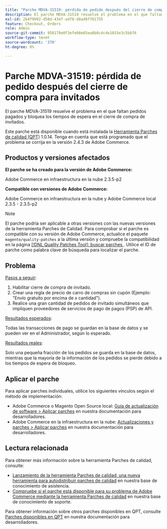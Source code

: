 ```yaml
---
title: "Parche MDVA-31519: pérdida de pedido después del cierre de compra de los invitados"
description: El parche MDVA-31519 resuelve el problema en el que faltan pedidos pagados y bloquea los tiempos de espera en el cierre de compra de invitados.
exl-id: 2b4f9992-d58d-434f-adf8-d8ad8f761755
feature: Checkout, Orders
role: Admin
source-git-commit: 958179e0f3efe08e65ea8b0c4c4e1015e3c5bb76
workflow-type: tm+mt
source-wordcount: '370'
ht-degree: 0%

---
```


# Parche MDVA-31519: pérdida de pedido después del cierre de compra para invitados

El parche MDVA-31519 resuelve el problema en el que faltan pedidos pagados y bloquea los tiempos de espera en el cierre de compra de invitados.

Este parche está disponible cuando está instalada la [Herramienta Parches de calidad (QPT)](https://devdocs.magento.com/guides/v2.4/comp-mgr/patching.html#mqp) 1.0.14. Tenga en cuenta que está programado que el problema se corrija en la versión 2.4.3 de Adobe Commerce.

## Productos y versiones afectados

**El parche se ha creado para la versión de Adobe Commerce:**

Adobe Commerce en infraestructura en la nube 2.3.5-p2

**Compatible con versiones de Adobe Commerce:**

Adobe Commerce en infraestructura en la nube y Adobe Commerce local 2.3.5 - 2.3.5-p2

>[!NOTE]
>
>El parche podría ser aplicable a otras versiones con las nuevas versiones de la herramienta Parches de Calidad. Para comprobar si el parche es compatible con su versión de Adobe Commerce, actualice el paquete `magento/quality-patches` a la última versión y compruebe la compatibilidad en la página [[!DNL Quality Patches Tool]: buscar parches ](https://devdocs.magento.com/quality-patches/tool.html#patch-grid). Utilice el ID de parche como palabra clave de búsqueda para localizar el parche.

## Problema

<u>Pasos a seguir</u>:

1. Habilitar cierre de compra de invitado.
1. Crear una regla de precio de carro de compras sin cupón (Ejemplo: &quot;Envío gratuito por encima de x cantidad&quot;).
1. Realice una gran cantidad de pedidos de invitado simultáneos que impliquen proveedores de servicios de pago de pagos (PSP) de API.

<u>Resultados esperados</u>:

Todas las transacciones de pago se guardan en la base de datos y se pueden ver en el Administrador, según lo esperado.

<u>Resultados reales</u>:

Solo una pequeña fracción de los pedidos se guarda en la base de datos, mientras que la mayoría de la información de los pedidos se pierde debido a los tiempos de espera de bloqueo.

## Aplicar el parche

Para aplicar parches individuales, utilice los siguientes vínculos según el método de implementación:

* Adobe Commerce o Magento Open Source local: [Guía de actualización de software > Aplicar parches](https://devdocs.magento.com/guides/v2.4/comp-mgr/patching/mqp.html) en nuestra documentación para desarrolladores.
* Adobe Commerce en la infraestructura en la nube: [Actualizaciones y parches > Aplicar parches](https://devdocs.magento.com/cloud/project/project-patch.html) en nuestra documentación para desarrolladores.

## Lectura relacionada

Para obtener más información sobre la herramienta Parches de calidad, consulte:

* [Lanzamiento de la herramienta Parches de calidad: una nueva herramienta para autodistribuir parches de calidad](/help/announcements/adobe-commerce-announcements/magento-quality-patches-released-new-tool-to-self-serve-quality-patches.md) en nuestra base de conocimiento de asistencia.
* [Compruebe si el parche está disponible para su problema de Adobe Commerce mediante la herramienta Parches de calidad](/help/support-tools/patches-available-in-qpt-tool/check-patch-for-magento-issue-with-magento-quality-patches.md) en nuestra base de conocimiento de soporte.

Para obtener información sobre otros parches disponibles en QPT, consulte [Parches disponibles en QPT](https://devdocs.magento.com/quality-patches/tool.html#patch-grid) en nuestra documentación para desarrolladores.
